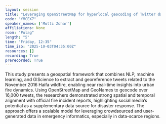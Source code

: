 ```yaml
---
layout: session
title: "Leveraging OpenStreetMap for hyperlocal geocoding of Twitter data: A spatiotemporal analysis of the 2016 Haifa (Israel) wildfire"
code: "YMCEX7"
speaker_names: ['Motti Zohar']
affiliations: None
room: "Pulag"
length: "5"
time: "Friday, 12:35"
time_iso: "2025-10-03T04:35:00Z"
resources: []
recording: True
prerecorded: True
---
```


This study presents a geospatial framework that combines NLP, machine learning, and GIScience to extract and georeference tweets related to the November 2016 Haifa wildfire, enabling near real-time insights into urban fire dynamics. Using OpenStreetMap and GeoNames to geocode over 16,000 tweets, the researchers demonstrated strong spatial and temporal alignment with official fire incident reports, highlighting social media’s potential as a supplementary data source for disaster response. The approach offers a scalable model for leveraging crowdsourced and user-generated data in emergency informatics, especially in data-scarce regions.

